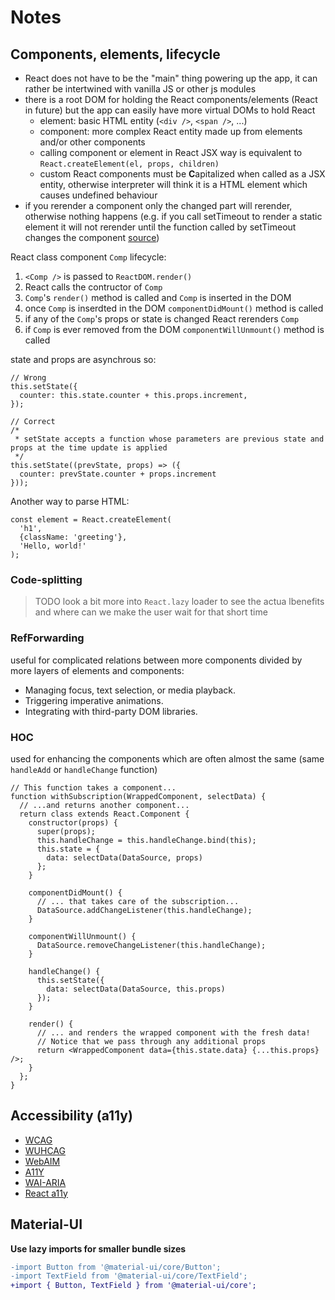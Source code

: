 # Notes

## Components, elements, lifecycle
- React does not have to be the "main" thing powering up the app, it can rather be intertwined with vanilla JS or other js modules
- there is a root DOM for holding the React components/elements (React in future) but the app can easily have more virtual DOMs to hold React
    - element: basic HTML entity (`<div />`, `<span />`, ...)
    - component: more complex React entity made up from elements and/or other components
    - calling component or element in React JSX way is equivalent to `React.createElement(el, props, children)`
    - custom React components must be **C**apitalized when called as a JSX entity, otherwise interpreter will think it is a HTML element which causes undefined behaviour
- if you rerender a component only the changed part will rerender, otherwise nothing happens (e.g. if you call setTimeout to render a static element it will not rerender until the function called by setTimeout changes the component [source](https://reactjs.org/docs/rendering-elements.html))

React class component `Comp` lifecycle:
1. `<Comp />` is passed to `ReactDOM.render()`
2. React calls the contructor of `Comp`
3. `Comp`'s `render()` method is called and `Comp` is inserted in the DOM
4. once `Comp` is inserdted in the DOM `componentDidMount()` method is called
5. if any of the `Comp`'s props or state is changed React rerenders `Comp`
6. if `Comp` is ever removed from the DOM `componentWillUnmount()` method is called

state and props are asynchrous so:
```JSX
// Wrong
this.setState({
  counter: this.state.counter + this.props.increment,
});

// Correct
/*
 * setState accepts a function whose parameters are previous state and props at the time update is applied
 */
this.setState((prevState, props) => ({
  counter: prevState.counter + props.increment
}));
```

Another way to parse HTML:
```JSX
const element = React.createElement(
  'h1',
  {className: 'greeting'},
  'Hello, world!'
);
```
### Code-splitting
> TODO
> look a bit more into `React.lazy` loader to see the actua lbenefits and where can we make the user wait for that short time

### RefForwarding
useful for complicated relations between more components divided by more layers of elements and components:
- Managing focus, text selection, or media playback.
- Triggering imperative animations.
- Integrating with third-party DOM libraries.

### HOC
used for enhancing the components which are often almost the same (same `handleAdd` or `handleChange` function)
```JSX
// This function takes a component...
function withSubscription(WrappedComponent, selectData) {
  // ...and returns another component...
  return class extends React.Component {
    constructor(props) {
      super(props);
      this.handleChange = this.handleChange.bind(this);
      this.state = {
        data: selectData(DataSource, props)
      };
    }

    componentDidMount() {
      // ... that takes care of the subscription...
      DataSource.addChangeListener(this.handleChange);
    }

    componentWillUnmount() {
      DataSource.removeChangeListener(this.handleChange);
    }

    handleChange() {
      this.setState({
        data: selectData(DataSource, this.props)
      });
    }

    render() {
      // ... and renders the wrapped component with the fresh data!
      // Notice that we pass through any additional props
      return <WrappedComponent data={this.state.data} {...this.props} />;
    }
  };
}
```


## Accessibility (a11y)

- [WCAG](https://www.w3.org/WAI/standards-guidelines/wcag/)
- [WUHCAG](https://www.wuhcag.com/wcag-checklist/)
- [WebAIM](https://webaim.org/standards/wcag/checklist)
- [A11Y](https://www.a11yproject.com/checklist/)
- [WAI-ARIA](https://www.w3.org/WAI/standards-guidelines/aria/)
- [React a11y](https://reactjs.org/docs/accessibility.html)

## Material-UI

**Use lazy imports for smaller bundle sizes**
```diff
-import Button from '@material-ui/core/Button';
-import TextField from '@material-ui/core/TextField';
+import { Button, TextField } from '@material-ui/core';
```



